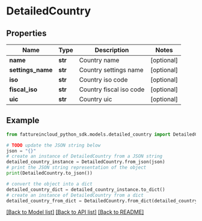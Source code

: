 # DetailedCountry


## Properties

Name | Type | Description | Notes
------------ | ------------- | ------------- | -------------
**name** | **str** | Country name | [optional] 
**settings_name** | **str** | Country settings name | [optional] 
**iso** | **str** | Country iso code | [optional] 
**fiscal_iso** | **str** | Country fiscal iso code | [optional] 
**uic** | **str** | Country uic | [optional] 

## Example

```python
from fattureincloud_python_sdk.models.detailed_country import DetailedCountry

# TODO update the JSON string below
json = "{}"
# create an instance of DetailedCountry from a JSON string
detailed_country_instance = DetailedCountry.from_json(json)
# print the JSON string representation of the object
print(DetailedCountry.to_json())

# convert the object into a dict
detailed_country_dict = detailed_country_instance.to_dict()
# create an instance of DetailedCountry from a dict
detailed_country_from_dict = DetailedCountry.from_dict(detailed_country_dict)
```
[[Back to Model list]](../README.md#documentation-for-models) [[Back to API list]](../README.md#documentation-for-api-endpoints) [[Back to README]](../README.md)


